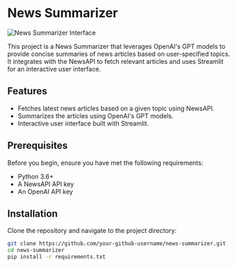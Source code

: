 # News Summarizer
![News Summarizer Interface](https://ibb.co/Qfp8J9n)

This project is a News Summarizer that leverages OpenAI's GPT models to provide concise summaries of news articles based on user-specified topics. It integrates with the NewsAPI to fetch relevant articles and uses Streamlit for an interactive user interface.

## Features

- Fetches latest news articles based on a given topic using NewsAPI.
- Summarizes the articles using OpenAI's GPT models.
- Interactive user interface built with Streamlit.

## Prerequisites

Before you begin, ensure you have met the following requirements:

- Python 3.6+
- A NewsAPI API key
- An OpenAI API key

## Installation

Clone the repository and navigate to the project directory:

```bash
git clone https://github.com/your-github-username/news-summarizer.git
cd news-summarizer
pip install -r requirements.txt

